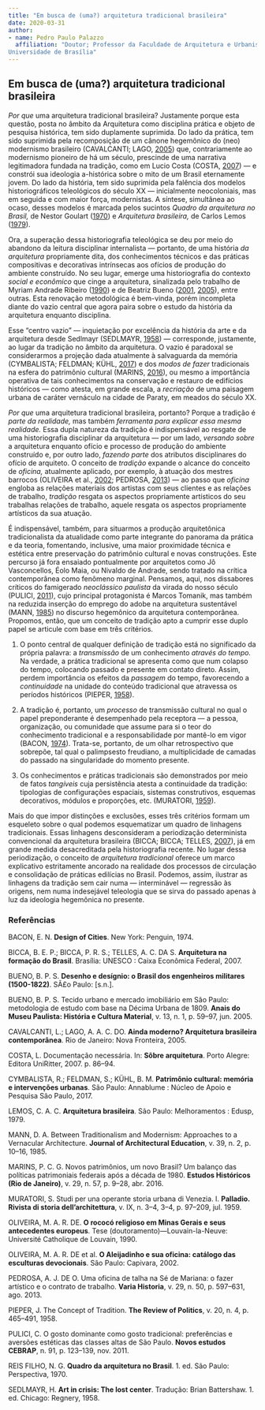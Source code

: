 ```yaml
---
title: "Em busca de (uma?) arquitetura tradicional brasileira"
date: 2020-03-31
author:
- name: Pedro Paulo Palazzo
  affiliation: "Doutor; Professor da Faculdade de Arquitetura e Urbanismo da
Universidade de Brasília"
---
```


## Em busca de (uma?) arquitetura tradicional brasileira

*Por que* uma arquitetura tradicional brasileira? Justamente porque esta
questão, posta no âmbito da Arquitetura como disciplina prática e objeto
de pesquisa histórica, tem sido duplamente suprimida. Do lado da
prática, tem sido suprimida pela recomposição de um cânone hegemônico
do (neo) modernismo brasileiro (CAVALCANTI; LAGO,
[2005](#ref-cavalcanti:2005ainda)) que, contrariamente ao modernismo
pioneiro de há um século, prescinde de uma narrativa legitimadora
fundada na tradição, como em Lucio Costa (COSTA,
[2007](#ref-costa:2007documentacao)) — e constrói sua ideologia
a-histórica sobre o mito de um Brasil eternamente jovem. Do lado da
história, tem sido suprimida pela falência dos modelos historiográficos
teleológicos do século XX — inicialmente neocoloniais, mas em seguida e
com maior força, modernistas. A síntese, simultânea ao ocaso, desses
modelos é marcada pelos sucintos *Quadro da arquitetura no Brasil,* de
Nestor Goulart ([1970](#ref-reisfilho:1970quadro)) e *Arquitetura
brasileira,* de Carlos Lemos ([1979](#ref-lemos:1979arquitetura)).

Ora, a superação dessa historiografia teleológica se deu por meio do
abandono da leitura disciplinar internalista — portanto, de uma história
*da arquitetura* propriamente dita, dos conhecimentos técnicos e das
práticas compositivas e decorativas intrínsecas aos ofícios de produção
do ambiente construído. No seu lugar, emerge uma historiografia do
contexto *social e econômico* que cinge a arquitetura, sinalizada pelo
trabalho de Myriam Andrade Ribeiro ([1990](#ref-oliveira:1990rococo)) e
de Beatriz Bueno ([2001](#ref-bueno:2001desenho),
[2005](#ref-bueno:2005tecido13)), entre outras. Esta renovação
metodológica é bem-vinda, porém incompleta diante do vazio central que
agora paira sobre o estudo da história da arquitetura enquanto
disciplina.

Esse “centro vazio” — inquietação por excelência da história da arte e
da arquitetura desde Sedlmayr (SEDLMAYR, [1958](#ref-sedlmayr:1958art))
— corresponde, justamente, ao lugar da tradição no âmbito da
arquitetura. O vazio é paradoxal se considerarmos a projeção dada
atualmente à salvaguarda da memória (CYMBALISTA; FELDMAN; KÜHL,
[2017](#ref-cymbalista:2017patrimonio)) e dos *modos de fazer*
tradicionais na esfera do patrimônio cultural (MARINS,
[2016](#ref-marins:2016novos29)), ou mesmo a importância operativa de
tais conhecimentos na conservação e restauro de edifícios históricos —
como atesta, em grande escala, a *recriação* de uma paisagem urbana de
caráter vernáculo na cidade de Paraty, em meados do século XX.

*Por que* uma arquitetura tradicional brasileira, portanto? Porque a
tradição é *parte da realidade,* mas também *ferramenta para explicar
essa mesma realidade.* Essa dupla natureza da tradição é indispensável
ao resgate de uma historiografia disciplinar da arquitetura — por um
lado, *versando sobre* a arquitetura enquanto ofício e processo de
produção do ambiente construído e, por outro lado, *fazendo parte* dos
atributos disciplinares do ofício de arquiteto. O conceito de *tradição*
expande o alcance do conceito de *oficina,* atualmente aplicado, por
exemplo, à atuação dos mestres barrocos (OLIVEIRA et al.,
[2002](#ref-oliveira:2002aleijadinho); PEDROSA,
[2013](#ref-pedrosa:2013oficina29)) — ao passo que *oficina* engloba as
relações materiais dos artistas com seus clientes e as relações de
trabalho, *tradição* resgata os aspectos propriamente artísticos do seu
trabalhas relações de trabalho, aquele resgata os aspectos propriamente
artísticos da sua atuação.

É indispensável, também, para situarmos a produção arquitetônica
tradicionalista da atualidade como parte integrante do panorama da
prática e da teoria, fomentando, inclusive, uma maior proximidade
técnica e estética entre preservação do patrimônio cultural e novas
construções. Este percurso já fora ensaiado pontualmente por arquitetos
como Jô Vasconcellos, Éolo Maia, ou Nivaldo de Andrade, sendo tratado na
crítica contemporânea como fenômeno marginal. Pensamos, aqui, nos
dissabores críticos do famigerado *neoclássico paulista* da virada do
nosso século (PULICI, [2011](#ref-pulici:2011gosto)), cujo principal
protagonista é Marcos Tomanik, mas também na reduzida inserção do
emprego do adobe na arquitetura sustentável (MANN,
[1985](#ref-mann:1985traditionalism39)) no discurso hegemônico da
arquitetura contemporânea. Propomos, então, que um conceito de tradição
apto a cumprir esse duplo papel se articule com base em três critérios.

1)  O ponto central de qualquer definição de tradição está no
    significado da própria palavra: a *transmissão* de um conhecimento
    *através do tempo.* Na verdade, a prática tradicional se apresenta
    como que num colapso do tempo, colocando passado e presente em
    contato direto. Assim, perdem importância os efeitos da *passagem*
    do tempo, favorecendo a *continuidade* na unidade do conteúdo
    tradicional que atravessa os períodos históricos (PIEPER,
    [1958](#ref-pieper:1958concept20)).

2)  A tradição é, portanto, um *processo* de transmissão cultural no
    qual o papel preponderante é desempenhado pela receptora — a pessoa,
    organização, ou comunidade que assume para si o teor do conhecimento
    tradicional e a responsabilidade por mantê-lo em vigor (BACON,
    [1974](#ref-bacon:1974design)). Trata-se, portanto, de um olhar
    retrospectivo que sobrepõe, tal qual o palimpsesto freudiano, a
    multiplicidade de camadas do passado na singularidade do momento
    presente.

3)  Os conhecimentos e práticas tradicionais são demonstrados por meio
    de fatos *tangíveis* cuja persistência atesta a continuidade da
    tradição: tipologias de configurações espaciais, sistemas
    construtivos, esquemas decorativos, módulos e proporções, etc.
    (MURATORI, [1959](#ref-muratori:1959studiIX)).

Mais do que impor distinções e exclusões, esses três critérios formam um
esqueleto sobre o qual podemos esquematizar um quadro de linhagens
tradicionais. Essas linhagens desconsideram a periodização determinista
convencional da arquitetura brasileira (BICCA; BICCA; TELLES,
[2007](#ref-bicca:2007arquitetura)), já em grande medida desacreditada
pela historiografia recente. No lugar dessa periodização, o conceito de
*arquitetura tradicional* oferece um marco explicativo estritamente
ancorado na realidade dos processos de circulação e consolidação de
práticas edilícias no Brasil. Podemos, assim, ilustrar as linhagens da
tradição sem cair numa — interminável — regressão às origens, nem numa
indesejável teleologia que se sirva do passado apenas à luz da ideologia
hegemônica no presente.

### Referências

<div id="refs" class="references">

<div id="ref-bacon:1974design">

BACON, E. N. **Design of Cities**. New York: Penguin, 1974. 

</div>

<div id="ref-bicca:2007arquitetura">

BICCA, B. E. P.; BICCA, P. R. S.; TELLES, A. C. DA S. **Arquitetura na
formação do Brasil**. Brasília: UNESCO : Caixa Econômica Federal, 2007. 

</div>

<div id="ref-bueno:2001desenho">

BUENO, B. P. S. **Desenho e desígnio: o Brasil dos engenheiros militares
(1500-1822)**. SÃ£o Paulo: \[s.n.\].

</div>

<div id="ref-bueno:2005tecido13">

BUENO, B. P. S. Tecido urbano e mercado imobiliário em São Paulo:
metodologia de estudo com base na Décima Urbana de 1809. **Anais do
Museu Paulista: História e Cultura Material**, v. 13, n. 1, p. 59–97,
jun. 2005. 

</div>

<div id="ref-cavalcanti:2005ainda">

CAVALCANTI, L.; LAGO, A. A. C. DO. **Ainda moderno? Arquitetura
brasileira contemporânea**. Rio de Janeiro: Nova Fronteira, 2005. 

</div>

<div id="ref-costa:2007documentacao">

COSTA, L. Documentação necessária. In: **Sôbre arquitetura**. Porto
Alegre: Editora UniRitter, 2007. p. 86–94. 

</div>

<div id="ref-cymbalista:2017patrimonio">

CYMBALISTA, R.; FELDMAN, S.; KÜHL, B. M. **Patrimônio cultural: memória
e intervenções urbanas**. São Paulo: Annablume : Núcleo de Apoio e
Pesquisa São Paulo, 2017. 

</div>

<div id="ref-lemos:1979arquitetura">

LEMOS, C. A. C. **Arquitetura brasileira**. São Paulo: Melhoramentos :
Edusp, 1979. 

</div>

<div id="ref-mann:1985traditionalism39">

MANN, D. A. Between Traditionalism and Modernism: Approaches to a
Vernacular Architecture. **Journal of Architectural Education**, v. 39,
n. 2, p. 10–16, 1985. 

</div>

<div id="ref-marins:2016novos29">

MARINS, P. C. G. Novos patrimônios, um novo Brasil? Um balanço das
políticas patrimoniais federais após a década de 1980. **Estudos
Históricos (Rio de Janeiro)**, v. 29, n. 57, p. 9–28, abr. 2016. 

</div>

<div id="ref-muratori:1959studiIX">

MURATORI, S. Studi per una operante storia urbana di Venezia. I.
**Palladio. Rivista di storia dell’architettura**, v. IX, n. 3–4, 3–4,
p. 97–209, jul. 1959. 

</div>

<div id="ref-oliveira:1990rococo">

OLIVEIRA, M. A. R. DE. **O rococó religioso em Minas Gerais e seus
antecedentes europeus**. Tese (doutoramento)—Louvain-la-Neuve:
Université Catholique de Louvain, 1990.

</div>

<div id="ref-oliveira:2002aleijadinho">

OLIVEIRA, M. A. R. DE et al. **O Aleijadinho e sua oficina: catálogo das
esculturas devocionais**. São Paulo: Capivara, 2002. 

</div>

<div id="ref-pedrosa:2013oficina29">

PEDROSA, A. J. DE O. Uma oficina de talha na Sé de Mariana: o fazer
artístico e o contrato de trabalho. **Varia Historia**, v. 29, n. 50,
p. 597–631, ago. 2013. 

</div>

<div id="ref-pieper:1958concept20">

PIEPER, J. The Concept of Tradition. **The Review of Politics**, v. 20,
n. 4, p. 465–491, 1958. 

</div>

<div id="ref-pulici:2011gosto">

PULICI, C. O gosto dominante como gosto tradicional: preferências e
aversões estéticas das classes altas de São Paulo. **Novos estudos
CEBRAP**, n. 91, p. 123–139, nov. 2011. 

</div>

<div id="ref-reisfilho:1970quadro">

REIS FILHO, N. G. **Quadro da arquitetura no Brasil**. 1. ed. São Paulo:
Perspectiva, 1970. 

</div>

<div id="ref-sedlmayr:1958art">

SEDLMAYR, H. **Art in crisis: The lost center**. Tradução: Brian
Battershaw. 1. ed. Chicago: Regnery, 1958. 

</div>

</div>
